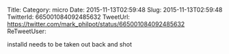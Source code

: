Title: 
Category: micro
Date: 2015-11-13T02:59:48
Slug: 2015-11-13T02:59:48
TwitterId: 665001084092485632
TweetUrl: https://twitter.com/mark_philpot/status/665001084092485632
ReTweetUser: 

installd needs to be taken out back and shot
